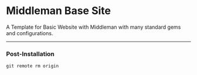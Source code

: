Middleman Base Site
===================

A Template for Basic Website with Middleman with many standard gems and configurations.

---

### Post-Installation

```
git remote rm origin
